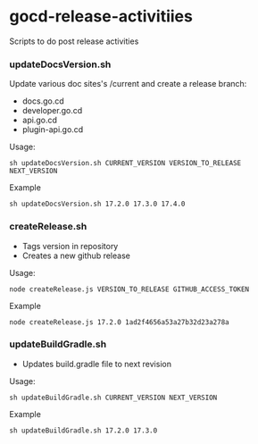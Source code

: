 # gocd-release-activitiies
Scripts to do post release activities

### updateDocsVersion.sh
Update various doc sites's /current and create a release branch:
 * docs.go.cd
 * developer.go.cd
 * api.go.cd
 * plugin-api.go.cd

Usage:
```
sh updateDocsVersion.sh CURRENT_VERSION VERSION_TO_RELEASE NEXT_VERSION
```

Example
```
sh updateDocsVersion.sh 17.2.0 17.3.0 17.4.0
```

### createRelease.sh
* Tags version in repository
* Creates a new github release

Usage:
```
node createRelease.js VERSION_TO_RELEASE GITHUB_ACCESS_TOKEN
```

Example
```
node createRelease.js 17.2.0 1ad2f4656a53a27b32d23a278a
```


### updateBuildGradle.sh
* Updates build.gradle file to next revision

Usage:
```
sh updateBuildGradle.sh CURRENT_VERSION NEXT_VERSION
```

Example
```
sh updateBuildGradle.sh 17.2.0 17.3.0
```
